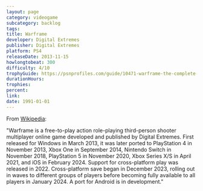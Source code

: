 ```yaml
---
layout: page
category: videogame
subcategory: backlog
tags:
title: Warframe
developer: Digital Extremes
publisher: Digital Extremes
platform: PS4
releaseDate: 2013-11-15
howlongtobeat: 300
difficulty: 4/10
trophyGuide: https://psnprofiles.com/guide/10471-warframe-the-complete-trophy-guide-ps4
durationHours:
trophies:
percent:
link:
date: 1991-01-01
---
```


From [Wikipedia](https://en.wikipedia.org/wiki/Warframe):

"Warframe is a free-to-play action role-playing third-person shooter multiplayer online game developed and published by Digital Extremes. First released for Windows in March 2013, it was later ported to PlayStation 4 in November 2013, Xbox One in September 2014, Nintendo Switch in November 2018, PlayStation 5 in November 2020, Xbox Series X/S in April 2021, and iOS in February 2024. Support for cross-platform play was released in 2022. Cross-platform save began in December 2023, rolling out in waves to different groups of players before becoming fully available to all players in January 2024. A port for Android is in development."
